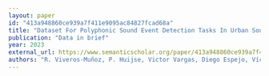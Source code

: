 ```yaml
---
layout: paper
id: "413a948860ce939a7f411e9095ac84827fcad68a"
title: "Dataset For Polyphonic Sound Event Detection Tasks In Urban Soundscapes: The Synthetic Polyphonic Ambient Sound Source (Spass) Dataset"
publication: "Data in brief"
year: 2023
external_url: https://www.semanticscholar.org/paper/413a948860ce939a7f411e9095ac84827fcad68a
authors: "R. Viveros-Muñoz, P. Huijse, Victor Vargas, Diego Espejo, Víctor Poblete, Jorge P. Arenas, M. Vernier, Diego Vergara, Enrique Suárez"
---
```

